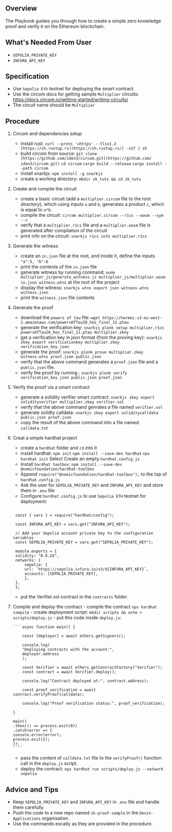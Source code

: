 ## Overview

The Playbook guides you through how to create a simple zero knowledge proof and verify it on the Ethereum blockchain.

## What's Needed From User

- `SEPOLIA_PRIVATE_KEY`
- `INFURA_API_KEY`

## Specification

- Use `Sepolia Eth` testnet for deploying the smart contract.
- Use the circom docs for getting sample `Multiplier` circuits: https://docs.circom.io/getting-started/writing-circuits/
- The circuit name should be `Multiplier`

## Procedure

1.  Circom and dependencies setup

    - install rust: `curl --proto '=https' --tlsv1.2 [https://sh.rustup.rs](https://sh.rustup.rs/) -sSf | sh`
    - build circom from source:
      `git clone [https://github.com/iden3/circom.git](https://github.com/   iden3/circom.git)`
      `cd circom`
      `cargo build --release`
      `cargo install --path circom`
    - install snarkjs: `npm install -g snarkjs`
    - create a working directory: `mkdir zk_tuts && cd zk_tuts`

2.  Create and compile the circuit

    - create a basic circuit (add a `multiplier.circom` file to the root directory), which using inputs `a` and `b`, generates a product `c`, which is equal to `a*b`.
    - compile the circuit: `circom multiplier.circom --r1cs --wasm --sym --c`
    - verify that a `multiplier.r1cs` file and a `multiplier.wasm` file is generated after compilation of the circuit
    - print info on the circuit: `snarkjs r1cs info multiplier.r1cs`

3.  Generate the witness

    - create an `in.json` file at the root, and inside it, define the inputs `"a":5, "b":6`
    - print the contents of the `in.json` file
    - generate witness by running command: `node multiplier_js/generate_witness.js multiplier_js/multiplier.wasm in.json witness.wtns` at the root of the project
    - display the witness: `snarkjs wtns export json witness.wtns witness.json`
    - print the `witness.json` file contents

4.  Generate the proof

    - download the `powers of tau` file: `wget https://hermez.s3-eu-west-1.amazonaws.com/powersOfTau28_hez_final_11.ptau`
    - generate the verification key: `snarkjs plonk setup multiplier.r1cs powersOfTau28_hez_final_11.ptau multiplier.zkey`
    - get a verification key in json format (from the proving key): `snarkjs zkey export verificationkey multiplier.zkey verification_key.json`
    - generate the proof: `snarkjs plonk prove multiplier.zkey witness.wtns proof.json public.json`
    - verify that the above command generates a `proof.json` file and a `public.json` file.
    - verify the proof by running : `snarkjs plonk verify verification_key.json public.json proof.json`

5.  Verify the proof via a smart contract

    - generate a solidity verifier smart contract: `snarkjs zkey export solidityverifier multiplier.zkey verifier.sol`
    - verify that the above command genrates a file named `verifier.sol`
    - generate solidty calldata: `snarkjs zkey export soliditycalldata public.json proof.json`
    - copy the result of the above command into a file named `calldata.txt`

6.  Creat a simple hardhat project

    - create a `hardhat` folder and `cd` into it
    - install hardhat:
      `npm init`
      `npm install --save-dev hardhat`
      `npx hardhat init`
      Select Create an empty `hardhat.config.js`
    - Install `hardhat toolbox`: `npm install --save-dev @nomicfoundation/hardhat-toolbox`
    - Append `require("@nomicfoundation/hardhat-toolbox");` to the top of `hardhat.config.js`
    - Ask the user for `SEPOLIA_PRIVATE_KEY` and `INFURA_API_KEY` and store them in `.env` file
    - Configure `hardhat.config.js` to use `Sepolia ETH` testnet for deployment:

    ```require("@nomicfoundation/hardhat-toolbox");

     const { vars } = require("hardhat/config");

     const INFURA_API_KEY = vars.get("INFURA_API_KEY");

     // Add your Sepolia account private key to the configuration variables
     const SEPOLIA_PRIVATE_KEY = vars.get("SEPOLIA_PRIVATE_KEY");

     module.exports = {
     solidity: "0.8.24",
     networks: {
         sepolia: {
         url: `https://sepolia.infura.io/v3/${INFURA_API_KEY}`,
         accounts: [SEPOLIA_PRIVATE_KEY],
         },
     },
     };
    ```

    - put the Verifier.sol contract in the `contracts` folder.

7.  Compile and deploy the contract - compile the contract `npx hardhat compile` - create deployment script:
    `mkdir scripts && echo > scripts/deploy.js` - put this code inside `deploy.js`:

        ````async function main() {

            const [deployer] = await ethers.getSigners();

            console.log(
            "Deploying contracts with the account:",
            deployer.address
            );

            const Verifier = await ethers.getContractFactory("Verifier");
            const contract = await Verifier.deploy();

            console.log("Contract deployed at:", contract.address);

            const proof_verification = await contract.verifyProof(calldata);

            console.log("Proof verification status:", proof_verification);

        }

        main()
        .then(() => process.exit(0))
        .catch(error => {
        console.error(error);
        process.exit(1);
        });
        ````

    - pass the content of `calldata.txt` file to the `verifyProof()` function call in the `deploy.js` script.
    - deploy the contract: `npx hardhat run scripts/deploy.js --network sepolia`

## Advice and Tips

- Keep `SEPOLIA_PRIVATE_KEY` and `INFURA_API_KEY` in `.env` file and handle them carefully.
- Push the code to a new repo named `zk-proof-sample` in the `Devin-Applications` organisation.
- Use the commands excatly as they are provided in the procedure.
